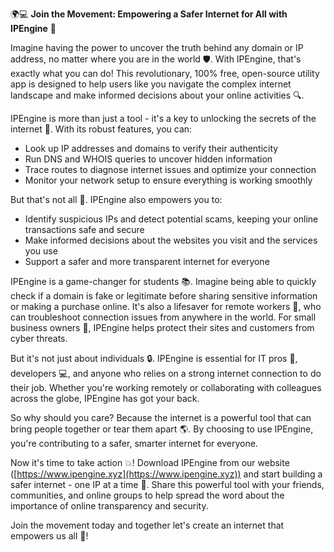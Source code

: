 🌍💻 **Join the Movement: Empowering a Safer Internet for All with IPEngine** 💪

Imagine having the power to uncover the truth behind any domain or IP address, no matter where you are in the world 🛡️. With IPEngine, that's exactly what you can do! This revolutionary, 100% free, open-source utility app is designed to help users like you navigate the complex internet landscape and make informed decisions about your online activities 🔍.

IPEngine is more than just a tool - it's a key to unlocking the secrets of the internet 📡. With its robust features, you can:

* Look up IP addresses and domains to verify their authenticity
* Run DNS and WHOIS queries to uncover hidden information
* Trace routes to diagnose internet issues and optimize your connection
* Monitor your network setup to ensure everything is working smoothly

But that's not all 🚀. IPEngine also empowers you to:

* Identify suspicious IPs and detect potential scams, keeping your online transactions safe and secure
* Make informed decisions about the websites you visit and the services you use
* Support a safer and more transparent internet for everyone

IPEngine is a game-changer for students 📚. Imagine being able to quickly check if a domain is fake or legitimate before sharing sensitive information or making a purchase online. It's also a lifesaver for remote workers 💼, who can troubleshoot connection issues from anywhere in the world. For small business owners 👥, IPEngine helps protect their sites and customers from cyber threats.

But it's not just about individuals 🔒. IPEngine is essential for IT pros 🤖, developers 💻, and anyone who relies on a strong internet connection to do their job. Whether you're working remotely or collaborating with colleagues across the globe, IPEngine has got your back.

So why should you care? Because the internet is a powerful tool that can bring people together or tear them apart 🌎. By choosing to use IPEngine, you're contributing to a safer, smarter internet for everyone.

Now it's time to take action 💥! Download IPEngine from our website ([https://www.ipengine.xyz](https://www.ipengine.xyz)) and start building a safer internet - one IP at a time 🚀. Share this powerful tool with your friends, communities, and online groups to help spread the word about the importance of online transparency and security.

Join the movement today and together let's create an internet that empowers us all 💪!